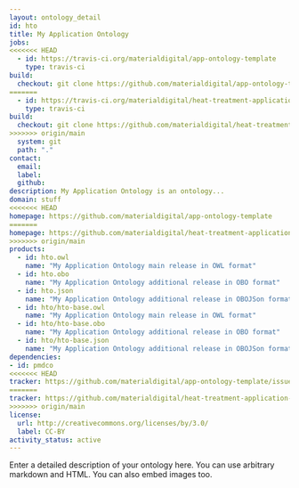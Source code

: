 ```yaml
---
layout: ontology_detail
id: hto
title: My Application Ontology
jobs:
<<<<<<< HEAD
  - id: https://travis-ci.org/materialdigital/app-ontology-template
    type: travis-ci
build:
  checkout: git clone https://github.com/materialdigital/app-ontology-template.git
=======
  - id: https://travis-ci.org/materialdigital/heat-treatment-application-ontology
    type: travis-ci
build:
  checkout: git clone https://github.com/materialdigital/heat-treatment-application-ontology.git
>>>>>>> origin/main
  system: git
  path: "."
contact:
  email: 
  label: 
  github: 
description: My Application Ontology is an ontology...
domain: stuff
<<<<<<< HEAD
homepage: https://github.com/materialdigital/app-ontology-template
=======
homepage: https://github.com/materialdigital/heat-treatment-application-ontology
>>>>>>> origin/main
products:
  - id: hto.owl
    name: "My Application Ontology main release in OWL format"
  - id: hto.obo
    name: "My Application Ontology additional release in OBO format"
  - id: hto.json
    name: "My Application Ontology additional release in OBOJSon format"
  - id: hto/hto-base.owl
    name: "My Application Ontology main release in OWL format"
  - id: hto/hto-base.obo
    name: "My Application Ontology additional release in OBO format"
  - id: hto/hto-base.json
    name: "My Application Ontology additional release in OBOJSon format"
dependencies:
- id: pmdco
<<<<<<< HEAD
tracker: https://github.com/materialdigital/app-ontology-template/issues
=======
tracker: https://github.com/materialdigital/heat-treatment-application-ontology/issues
>>>>>>> origin/main
license:
  url: http://creativecommons.org/licenses/by/3.0/
  label: CC-BY
activity_status: active
---
```


Enter a detailed description of your ontology here. You can use arbitrary markdown and HTML.
You can also embed images too.

